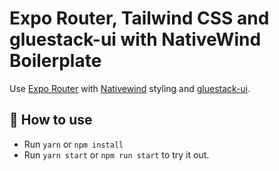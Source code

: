# Expo Router, Tailwind CSS and gluestack-ui with NativeWind Boilerplate

Use [Expo Router](https://docs.expo.dev/router/introduction/) with [Nativewind](https://www.nativewind.dev/v4/overview/) styling and [gluestack-ui](https://gluestack.io/ui/nativewind/docs/overview/introduction).

## 🚀 How to use

- Run `yarn` or `npm install`
- Run `yarn start` or `npm run start` to try it out.
